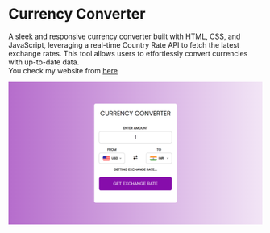 # Currency Converter
A sleek and responsive currency converter built with HTML, CSS, and JavaScript, leveraging a real-time Country Rate API to fetch the latest exchange rates. This tool allows users to effortlessly convert currencies with up-to-date data.<br>
You check my website from <a href="https://example.com" target="_blank">here</a>

![Alt text](Converter.png)
